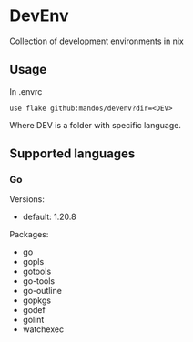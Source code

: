 # DevEnv

Collection of development environments in nix

## Usage

In .envrc

    use flake github:mandos/devenv?dir=<DEV>

Where DEV is a folder with specific language.


## Supported languages

### Go

Versions:
 - default: 1.20.8

Packages:
 - go
 - gopls
 - gotools
 - go-tools
 - go-outline
 - gopkgs
 - godef
 - golint
 - watchexec
